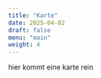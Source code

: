 ```yaml
---
title: "Karte"
date: 2025-04-02
draft: false
menu: "main"
weight: 4
---
```


hier kommt eine karte rein
